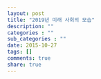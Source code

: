 ```yaml
---
layout: post
title: "2019년 미래 사회의 모습"
description: ""
categories : ""
sub_categories : ""
date: 2015-10-27
tags: []
comments: true
share: true
---
```




